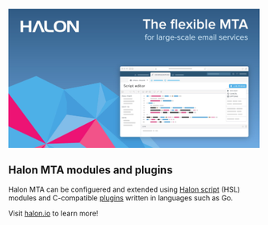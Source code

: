 ![Halon MTA](https://github.com/halon-extras/.github/blob/main/profile/github-readme.jpg) 

## Halon MTA modules and plugins

Halon MTA can be configuered and extended using [Halon script](https://docs.halon.io/hsl/) (HSL) modules
and C-compatible [plugins](https://docs.halon.io/manual/plugins.html) written in languages such as Go.

Visit [halon.io](https://halon.io) to learn more!
